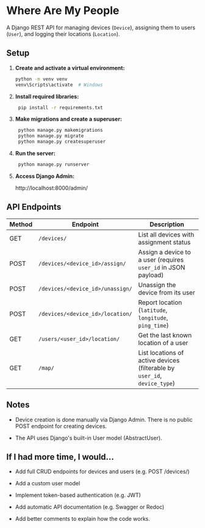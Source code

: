 # Where Are My People

A Django REST API for managing devices (`Device`), assigning them to users (`User`), and logging their locations (`Location`).


## Setup

1. **Create and activate a virtual environment:**

   ```bash
   python -m venv venv
   venv\Scripts\activate  # Windows
   ```
2. **Install required libraries:**
   ```bash
    pip install -r requirements.txt
   ```

3. **Make migrations and create a superuser:**

   ```bash
    python manage.py makemigrations
    python manage.py migrate
    python manage.py createsuperuser
    ```
4. **Run the server:**

   ```bash
    python manage.py runserver
    ```
5. **Access Django Admin:**

    http://localhost:8000/admin/

## API Endpoints

| Method | Endpoint                              | Description                                                    |
|--------|---------------------------------------|----------------------------------------------------------------|
| GET    | `/devices/`                           | List all devices with assignment status                        |
| POST   | `/devices/<device_id>/assign/`        | Assign a device to a user (requires `user_id` in JSON payload) |
| POST   | `/devices/<device_id>/unassign/`      | Unassign the device from its user                              |
| POST   | `/devices/<device_id>/location/`      | Report location (`latitude`, `longitude`, `ping_time`)         |
| GET    | `/users/<user_id>/location/`          | Get the last known location of a user                          |
| GET    | `/map/`                               | List locations of active devices (filterable by `user_id`, `device_type`) |


## Notes

- Device creation is done manually via Django Admin. There is no public POST endpoint for creating devices.

- The API uses Django's built-in User model (AbstractUser).

## If I had more time, I would...

- Add full CRUD endpoints for devices and users (e.g. POST /devices/)

- Add a custom user model

- Implement token-based authentication (e.g. JWT)

- Add automatic API documentation (e.g. Swagger or Redoc)

- Add better comments to explain how the code works.
